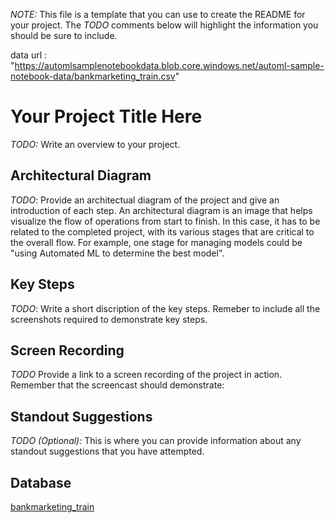 *NOTE:* This file is a template that you can use to create the README for your project. The *TODO* comments below will highlight the information you should be sure to include.

data url : "https://automlsamplenotebookdata.blob.core.windows.net/automl-sample-notebook-data/bankmarketing_train.csv"
# Your Project Title Here

*TODO:* Write an overview to your project.

## Architectural Diagram
*TODO*: Provide an architectual diagram of the project and give an introduction of each step. An architectural diagram is an image that helps visualize the flow of operations from start to finish. In this case, it has to be related to the completed project, with its various stages that are critical to the overall flow. For example, one stage for managing models could be "using Automated ML to determine the best model". 

## Key Steps
*TODO*: Write a short discription of the key steps. Remeber to include all the screenshots required to demonstrate key steps. 

## Screen Recording
*TODO* Provide a link to a screen recording of the project in action. Remember that the screencast should demonstrate:

## Standout Suggestions
*TODO (Optional):* This is where you can provide information about any standout suggestions that you have attempted.


## Database
[bankmarketing_train](https://automlsamplenotebookdata.blob.core.windows.net/automl-sample-notebook-data/bankmarketing_train.csv)
